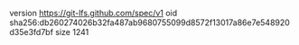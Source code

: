 version https://git-lfs.github.com/spec/v1
oid sha256:db260274026b32fa487ab9680755099d8572f13017a86e7e548920d35e3fd7bf
size 1241

